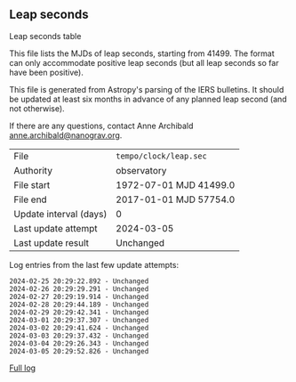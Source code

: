 
## Leap seconds

Leap seconds table

This file lists the MJDs of leap seconds, starting from 41499.
The format can only accommodate positive leap seconds (but all
leap seconds so far have been positive).

This file is generated from Astropy's parsing of the IERS
bulletins. It should be updated at least six months in advance
of any planned leap second (and not otherwise).

If there are any questions, contact Anne Archibald
<anne.archibald@nanograv.org>.

|     |     |
|:--- |:--- |
| File | `tempo/clock/leap.sec` |
| Authority | observatory |
| File start | 1972-07-01 MJD 41499.0 |
| File end | 2017-01-01 MJD 57754.0 |
| Update interval (days) | 0 |
| Last update attempt | 2024-03-05 |
| Last update result | Unchanged |

Log entries from the last few update attempts:
```
2024-02-25 20:29:22.892 - Unchanged
2024-02-26 20:29:29.291 - Unchanged
2024-02-27 20:29:19.914 - Unchanged
2024-02-28 20:29:44.189 - Unchanged
2024-02-29 20:29:42.341 - Unchanged
2024-03-01 20:29:37.307 - Unchanged
2024-03-02 20:29:41.624 - Unchanged
2024-03-03 20:29:37.432 - Unchanged
2024-03-04 20:29:26.343 - Unchanged
2024-03-05 20:29:52.826 - Unchanged
```
[Full log](https://raw.githubusercontent.com/ipta/pulsar-clock-corrections/main/log/tempo/clock/leap.sec.log)
